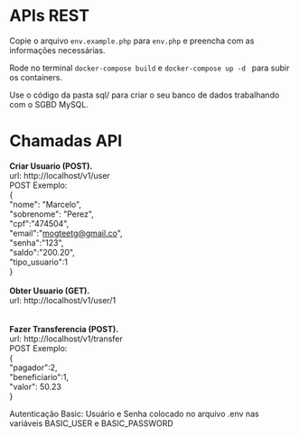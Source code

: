 # APIs REST

Copie o arquivo `env.example.php` para `env.php` e preencha com as informações necessárias.

Rode no terminal `docker-compose build` e ` docker-compose up -d  ` para subir os containers.

Use o código da pasta sql/ para criar o seu banco de dados trabalhando com o SGBD MySQL.

<h1>Chamadas API</h1>

<strong>Criar Usuario (POST).</strong> <br>
url: http://localhost/v1/user<br>
POST Exemplo:<br>
{<br>
	"nome": "Marcelo",<br>
	"sobrenome": "Perez",<br>
	"cpf":"474504",<br>
	"email":"mogteetg@gmail.co",<br>
	"senha":"123",<br>
	"saldo":"200.20",<br>
	"tipo_usuario":1<br>
}<br>
<br>
<strong>Obter Usuario (GET).</strong> <br>
url: http://localhost/v1/user/1<br>
<br>
<br>
<strong>Fazer Transferencia (POST).</strong> <br>
url: http://localhost/v1/transfer<br>
POST Exemplo:<br>
{<br>
	"pagador":2,<br>
	"beneficiario":1,<br>
	"valor": 50.23<br>
}<br>

Autenticação Basic:
Usuário e Senha colocado no arquivo .env nas variáveis BASIC_USER e BASIC_PASSWORD
